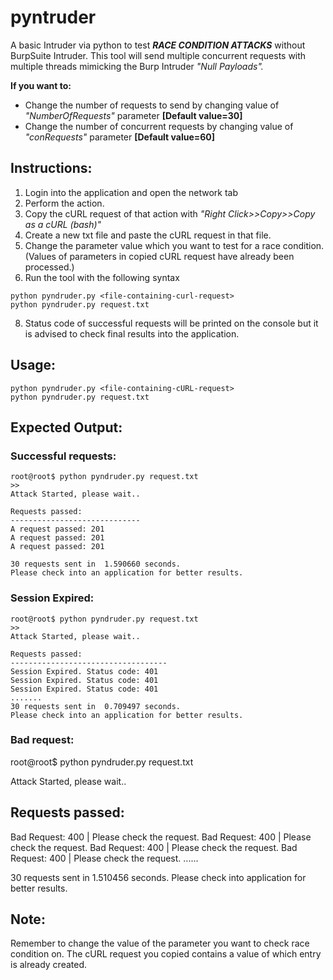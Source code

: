 # pyntruder
A basic Intruder via python to test _**RACE CONDITION ATTACKS**_ without BurpSuite Intruder. This tool will send multiple concurrent requests with multiple threads mimicking the Burp Intruder _"Null Payloads"._

**If you want to:**
- Change the number of requests to send by changing value of *"NumberOfRequests"* parameter **[Default value=30]**
- Change the number of concurrent requests by changing value of *"conRequests"* parameter **[Default value=60]**

Instructions:
---
1. Login into the application and open the network tab
2. Perform the action.
3. Copy the cURL request of that action with _"Right Click>>Copy>>Copy as a cURL (bash)"_
4. Create a new txt file and paste the cURL request in that file. 
5. Change the parameter value which you want to test for a race condition. (Values of parameters in copied cURL request have already been processed.) 
7. Run the tool with the following syntax
```
python pyndruder.py <file-containing-curl-request>
python pyndruder.py request.txt
```
8. Status code of successful requests will be printed on the console but it is advised to check final results into the application.


Usage:
-----
```
python pyndruder.py <file-containing-cURL-request>
python pyndruder.py request.txt
```
Expected Output:
--
### Successful requests:


```
root@root$ python pyndruder.py request.txt
>>
Attack Started, please wait..

Requests passed:
-----------------------------
A request passed: 201
A request passed: 201
A request passed: 201

30 requests sent in  1.590660 seconds.
Please check into an application for better results.
```

### Session Expired:

```
root@root$ python pyndruder.py request.txt
>>
Attack Started, please wait..

Requests passed:
-----------------------------------
Session Expired. Status code: 401
Session Expired. Status code: 401
Session Expired. Status code: 401
.......
30 requests sent in  0.709497 seconds.
Please check into an application for better results.
```
### Bad request:
root@root$ python pyndruder.py request.txt
>>
Attack Started, please wait..

Requests passed:
-----------------------------------
Bad Request: 400 | Please check the request.
Bad Request: 400 | Please check the request.
Bad Request: 400 | Please check the request.
Bad Request: 400 | Please check the request.
......

30 requests sent in  1.510456 seconds.
Please check into application for better results.

Note:
---------
Remember to change the value of the parameter you want to check race condition on. The cURL request you copied contains a value of which entry is already created. 
